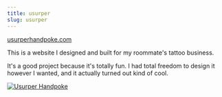 ```yaml
---
title: usurper
slug: usurper
---
```


[usurperhandpoke.com](http://usurperhandpoke.com/)

This is a website I designed and built for my roommate's tattoo business.

It's a good project because it's totally fun. I had total freedom to design it however I wanted, and it actually turned out kind of cool.

[![Usurper Handpoke](/img/usurper.png)](http://usurperhandpoke.com/)

